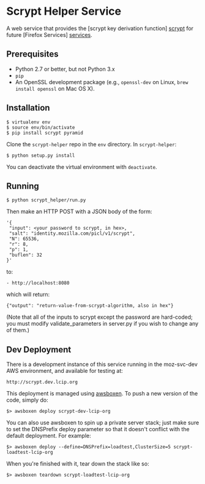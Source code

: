 # Scrypt Helper Service

A web service that provides the [scrypt key derivation function] [scrypt] for future [Firefox Services] [services].

[scrypt]: http://en.wikipedia.org/wiki/Scrypt
[services]: https://services.mozilla.com/

## Prerequisites

* Python 2.7 or better, but not Python 3.x
* `pip`
* An OpenSSL development package (e.g., `openssl-dev` on Linux, `brew install openssl` on Mac OS X).

## Installation

    $ virtualenv env
    $ source env/bin/activate
    $ pip install scrypt pyramid

Clone the `scrypt-helper` repo in the `env` directory. In `scrypt-helper`:

    $ python setup.py install

You can deactivate the virtual environment with `deactivate`.

## Running

    $ python scrypt_helper/run.py

Then make an HTTP POST with a JSON body of the form:

    '{
     "input": <your password to scrypt, in hex>,
     "salt": "identity.mozilla.com/picl/v1/scrypt",
     "N": 65536,
     "r": 8,
     "p": 1,
     "buflen": 32
    }'

to:

    - http://localhost:8080

which will return:

    {"output": "return-value-from-scrypt-algorithm, also in hex"}

(Note that all of the inputs to scrypt except the password are hard-coded; you must modify validate_parameters in server.py if you wish to change any of them.)


## Dev Deployment

There is a development instance of this service running in the moz-svc-dev
AWS environment, and available for testing at:

    http://scrypt.dev.lcip.org

This deployment is managed using [awsboxen].  To push a new version of the
code, simply do:

    $> awsboxen deploy scrypt-dev-lcip-org

You can also use awsboxen to spin up a private server stack; just make sure
to set the DNSPrefix deploy parameter so that it doesn't conflict with the
default deployment.  For example:

    $> awsboxen deploy --define=DNSPrefix=loadtest,ClusterSize=5 scrypt-loadtest-lcip-org

When you're finished with it, tear down the stack like so:

    $> awsboxen teardown scrypt-loadtest-lcip-org


[awsboxen]: https://github.com/mozilla/awsboxen/

